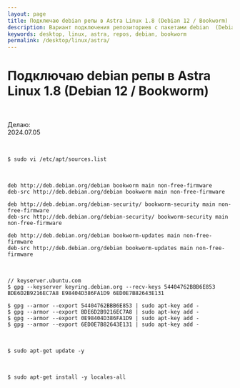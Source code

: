 ```yaml
---
layout: page
title: Подключаю debian репы в Astra Linux 1.8 (Debian 12 / Bookworm)
description: Вариант подключения репозиториев с пакетами debian  (Debian 12 /Bookworm) в Astra Linux 1.8
keywords: desktop, linux, astra, repos, debian, bookworm
permalink: /desktop/linux/astra/
---
```


# Подключаю debian репы в Astra Linux 1.8 (Debian 12 / Bookworm)

<br/>

Делаю:  
2024.07.05

<br/>

```
$ sudo vi /etc/apt/sources.list
```

<br/>

```
deb http://deb.debian.org/debian bookworm main non-free-firmware
deb-src http://deb.debian.org/debian bookworm main non-free-firmware

deb http://deb.debian.org/debian-security/ bookworm-security main non-free-firmware
deb-src http://deb.debian.org/debian-security/ bookworm-security main non-free-firmware

deb http://deb.debian.org/debian bookworm-updates main non-free-firmware
deb-src http://deb.debian.org/debian bookworm-updates main non-free-firmware
```

<br/>

```
// keyserver.ubuntu.com
$ gpg --keyserver keyring.debian.org --recv-keys 54404762BBB6E853 BDE6D2B9216EC7A8 E98404D386FA1D9 6ED0E7B82643E131

$ gpg --armor --export 54404762BBB6E853 | sudo apt-key add -
$ gpg --armor --export BDE6D2B9216EC7A8 | sudo apt-key add -
$ gpg --armor --export 0E98404D386FA1D9 | sudo apt-key add -
$ gpg --armor --export 6ED0E7B82643E131 | sudo apt-key add -
```

<br/>

```
$ sudo apt-get update -y
```

<br/>

```
$ sudo apt-get install -y locales-all
```
